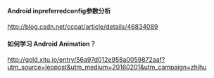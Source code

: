 #### Android inpreferredconfig参数分析

http://blog.csdn.net/ccpat/article/details/46834089

#### 如何学习 Android Animation？

http://gold.xitu.io/entry/56a97d012e958a0059872aaf?utm_source=leopost&utm_medium=20160201&utm_campaign=zhihu
